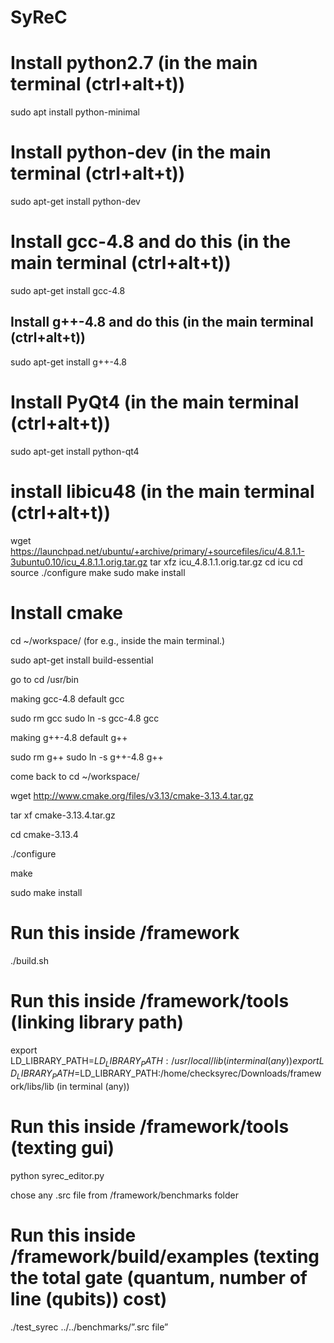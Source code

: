 # SyReC



# Install python2.7 (in the main terminal (ctrl+alt+t)) 
sudo apt install python-minimal 


# Install python-dev (in the main terminal (ctrl+alt+t))
sudo apt-get install python-dev 


# Install gcc-4.8 and do this (in the main terminal (ctrl+alt+t))
sudo apt-get install gcc-4.8 


## Install g++-4.8 and do this (in the main terminal (ctrl+alt+t))
sudo apt-get install g++-4.8 

# Install PyQt4 (in the main terminal (ctrl+alt+t))
sudo apt-get install python-qt4 

# install libicu48  (in the main terminal (ctrl+alt+t))
wget https://launchpad.net/ubuntu/+archive/primary/+sourcefiles/icu/4.8.1.1-3ubuntu0.10/icu_4.8.1.1.orig.tar.gz 
tar xfz icu_4.8.1.1.orig.tar.gz 
cd icu 
cd source 
./configure 
make 
sudo make install 


# Install cmake 

cd ~/workspace/ (for e.g., inside the main terminal.)

sudo apt-get install build-essential

go to cd /usr/bin 

making gcc-4.8 default gcc

sudo rm gcc 
sudo ln -s gcc-4.8 gcc 

making g++-4.8 default g++

sudo rm g++ 
sudo ln -s g++-4.8 g++ 

come back to cd ~/workspace/ 

wget http://www.cmake.org/files/v3.13/cmake-3.13.4.tar.gz 

tar xf cmake-3.13.4.tar.gz 

cd cmake-3.13.4 

./configure 

make 

sudo make install 


# Run this inside /framework

./build.sh 




# Run this inside /framework/tools   (linking library path)

export LD_LIBRARY_PATH=$LD_LIBRARY_PATH:/usr/local/lib (in terminal (any)) 
export LD_LIBRARY_PATH=$LD_LIBRARY_PATH:/home/checksyrec/Downloads/framework/libs/lib (in terminal (any))




# Run this inside /framework/tools (texting gui)

python syrec_editor.py

chose any .src file from /framework/benchmarks folder


# Run this inside /framework/build/examples (texting the total gate (quantum, number of line (qubits)) cost)

./test_syrec ../../benchmarks/”.src file”
